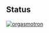 ## Status

[![orgasmotron](https://catalog.flipperzero.one/application/orgasmotron/widget)](https://catalog.flipperzero.one/application/orgasmotron/page)